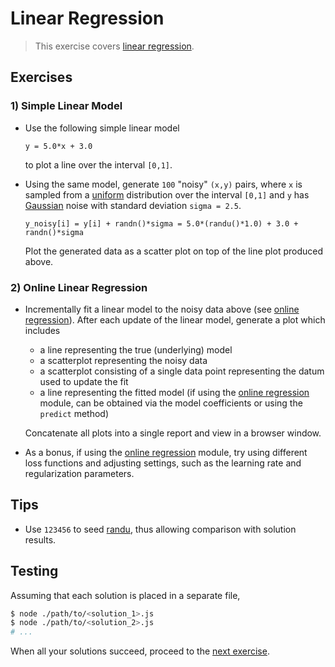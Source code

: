# Linear Regression

> This exercise covers [linear regression][linear-regression].


## Exercises

<!-- TODO: stream version, including random data generation -->
<!-- TODO: various example use cases with real-world datasets; e.g., predicting home prices based on square footage -->

### 1) Simple Linear Model

* Use the following simple linear model

  ``` text
  y = 5.0*x + 3.0
  ```

  to plot a line over the interval `[0,1]`.

* Using the same model, generate `100` "noisy" `(x,y)` pairs, where `x` is sampled from a [uniform][randu] distribution over the interval `[0,1]` and `y` has [Gaussian][randn] noise with standard deviation `sigma = 2.5`.

  ``` text
  y_noisy[i] = y[i] + randn()*sigma = 5.0*(randu()*1.0) + 3.0 + randn()*sigma 
  ```

  Plot the generated data as a scatter plot on top of the line plot produced above.


### 2) Online Linear Regression

* Incrementally fit a linear model to the noisy data above (see [online regression][online-regression]). After each update of the linear model, generate a plot which includes

  - a line representing the true (underlying) model
  - a scatterplot representing the noisy data
  - a scatterplot consisting of a single data point representing the datum used to update the fit
  - a line representing the fitted model (if using the [online regression][online-regression] module, can be obtained via the model coefficients or using the `predict` method)

  Concatenate all plots into a single report and view in a browser window.

* As a bonus, if using the [online regression][online-regression] module, try using different loss functions and adjusting settings, such as the learning rate and regularization parameters.


## Tips

* Use `123456` to seed [randu][randu], thus allowing comparison with solution results.


## Testing

Assuming that each solution is placed in a separate file,

``` bash
$ node ./path/to/<solution_1>.js
$ node ./path/to/<solution_2>.js
# ...
```

When all your solutions succeed, proceed to the [next exercise][next-exercise].


<section class="links">

[linear-regression]: https://en.wikipedia.org/wiki/Linear_regression
[online-regression]: https://github.com/stdlib-js/stdlib/tree/develop/lib/node_modules/%40stdlib/math/ml/online-sgd-regression

[randu]: https://github.com/stdlib-js/stdlib/tree/develop/lib/node_modules/%40stdlib/math/base/random/randu
[randn]: https://github.com/stdlib-js/stdlib/tree/develop/lib/node_modules/%40stdlib/math/base/random/randn

[next-exercise]: https://github.com/stdlib-js/stdlib/blob/develop/workshops/numeric-computing/exercises/

<!-- </links> -->
